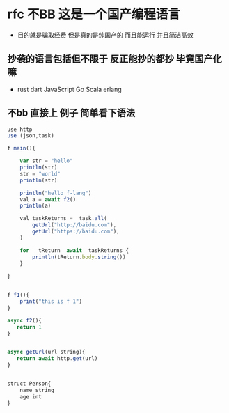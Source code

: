 # rfc 不BB  这是一个国产编程语言 
* 目的就是骗取经费 但是真的是纯国产的 而且能运行 并且简洁高效
## 抄袭的语言包括但不限于 反正能抄的都抄 毕竟国产化嘛
* rust  dart JavaScript Go Scala erlang  


## 不bb 直接上 例子 简单看下语法 
```js
use http
use (json,task)

f main(){

    var str = "hello"
    println(str)
    str = "world"
    println(str)

    println("hello f-lang")
    val a = await f2()
    println(a)

    val taskReturns =  task.all(
        getUrl("http://baidu.com"),
        getUrl("https://baidu.com"),
    )

    for   tReturn  await  taskReturns {
        println(tReturn.body.string())
    }
    
}


f f1(){
    print("this is f 1")
}

async f2(){
   return 1
}


async getUrl(url string){
   return await http.get(url)
}


struct Person{
    name string
    age int
}


```
